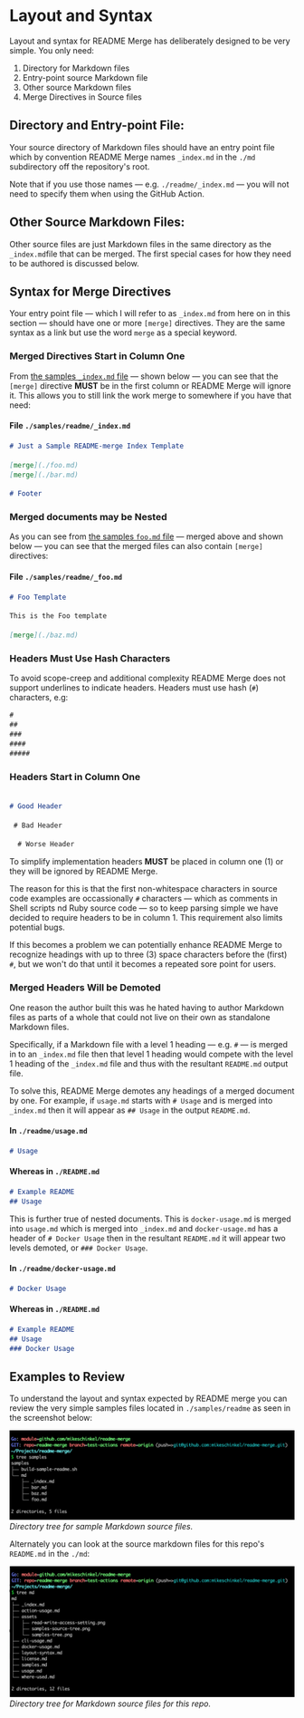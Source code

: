 # Layout and Syntax
Layout and syntax for README Merge has deliberately designed to be very simple. You only need:

1. Directory for Markdown files
2. Entry-point source Markdown file 
3. Other source Markdown files
4. Merge Directives in Source files

## Directory and Entry-point File:

Your source directory of Markdown files should have an entry point file which by convention README Merge names `_index.md` in the `./md` subdirectory off the repository's root. 

Note that if you use those names — e.g. `./readme/_index.md` — you will not need to specify them when using the GitHub Action. 

## Other Source Markdown Files:

Other source files are just Markdown files in the same directory as the `_index.md`file that can be merged. The first special cases for how they need to be authored is discussed below. 

## Syntax for Merge Directives

Your entry point file — which I will refer to as `_index.md` from here on in this section —  should have one or more `[merge]` directives. They are the same syntax as a link but use the word `merge` as a special keyword.

### Merged Directives Start in Column One
From [the samples `_index.md` file](../samples/readme/_index.md) — shown below — you can see that the `[merge]` directive **MUST** be in the first column or README Merge will ignore it. This allows you to still link the work merge to somewhere if you have that need:

#### File `./samples/readme/_index.md`
```markdown
# Just a Sample README-merge Index Template

[merge](./foo.md)
[merge](./bar.md)

# Footer
```

### Merged documents may be Nested

As you can see from [the samples `foo.md` file](../samples/readme/foo.md) — merged above and shown below — you can see that the merged files can also contain `[merge]` directives:

#### File `./samples/readme/_foo.md`
```markdown
# Foo Template

This is the Foo template

[merge](./baz.md)
```

### Headers Must Use Hash Characters 

To avoid scope-creep and additional complexity README Merge does not support underlines to indicate headers.  Headers must use hash (`#`) characters, e.g:

```markdown
#
##
###
####
#####
```

### Headers Start in Column One 

```markdown

# Good Header

 # Bad Header
 
  # Worse Header
```

To simplify implementation headers **MUST** be placed in column one (1) or they will be ignored by README Merge. 

The reason for this is that the first non-whitespace characters in source code examples are occassionally `#` characters — which as comments in Shell scripts nd Ruby source code — so to keep parsing simple we have decided to require headers to be in column 1. This requirement also limits potential bugs.

If this becomes a problem we can potentially enhance README Merge to recognize headings with up to three (3) space characters before the (first) `#`, but we won't do that until it becomes a repeated sore point for users.

### Merged Headers Will be Demoted

One reason the author built this was he hated having to author Markdown files as parts of a whole that could not live on their own as standalone Markdown files.

Specifically, if a Markdown file with a level 1 heading — e.g. `#` — is merged in to an `_index.md` file then that level 1 heading would compete with the level 1 heading of the `_index.md` file and thus with the resultant `README.md` output file. 


To solve this, README Merge demotes any headings of a merged document by one. For example, if `usage.md` starts with `# Usage` and is merged into `_index.md` then it will appear as `## Usage` in the output `README.md`.

#### In `./readme/usage.md`
```markdown
# Usage
```
#### Whereas in `./README.md`
```markdown
# Example README 
## Usage
```

This is further true of nested documents. This is `docker-usage.md` is merged into `usage.md` which is merged into `_index.md` and `docker-usage.md` has a header of `# Docker Usage` then in the resultant `README.md` it will appear two levels demoted, or `### Docker Usage`. 

#### In `./readme/docker-usage.md`
```markdown
# Docker Usage
```
#### Whereas in `./README.md`
```markdown
# Example README 
## Usage
### Docker Usage
```

## Examples to Review

To understand the layout and syntax expected by README merge you can review the very simple samples files located in `./samples/readme` as seen in the screenshot below:

![Tree for sample markdown source files](./assets/samples-source-tree.png)
_Directory tree for sample Markdown source files._


Alternately you can look at the source markdown files for this repo's `README.md` in the `./md`:

![Tree for repo's actual markdown source files](./assets/actual-source-tree.png)
_Directory tree for Markdown source files for this repo._


